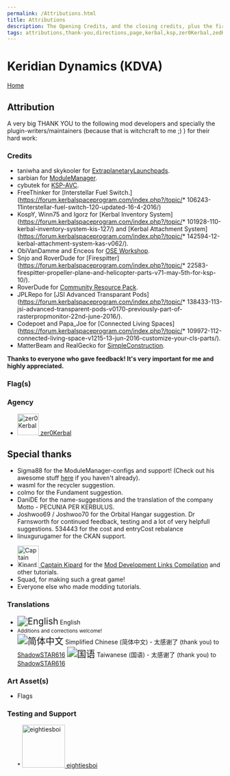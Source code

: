 ```yaml
---
permalink: /Attributions.html
title: Attributions
description: The Opening Credits, and the closing credits, plus the first of two (or is three) end credit scenes
tags: attributions,thank-you,directions,page,kerbal,ksp,zer0Kerbal,zedK
---
```


<!--
Attributions.md v1.0.7.1
Keridian Dynamics (KDVA)
created: 01 Feb 2022
updated: 03 Jun 2022
-->

<script src="https://kit.fontawesome.com/0ea5493613.js" crossorigin="anonymous"></script>
<i class="fa fa-gear fa-spin fa-3x" style="color: firebrick"></i>

# Keridian Dynamics (KDVA)

[Home](./index.md)

## Attribution

A very big THANK YOU to the following mod developers and specially the plugin-writers/maintainers (because that is witchcraft to me ;) ) for their hard work:

### Credits

* taniwha and skykooler for [ExtraplanetaryLaunchpads](https://forum.kerbalspaceprogram.com/threads/59545).
* sarbian for [ModuleManager](https://forum.kerbalspaceprogram.com/threads/55219).
* cybutek for [KSP-AVC](https://forum.kerbalspaceprogram.com/threads/79745).
* FreeThinker for [Interstellar Fuel Switch.](https://forum.kerbalspaceprogram.com/index.php?/topic/* 106243-11interstellar-fuel-switch-120-updated-16-4-2016/)
* KospY, Winn75 and Igorz for [Kerbal Inventory System](https://forum.kerbalspaceprogram.com/index.php?/topic/* 101928-110-kerbal-inventory-system-kis-127/) and [Kerbal Attachment System](https://forum.kerbalspaceprogram.com/index.php?/topic/* 142594-12-kerbal-attachment-system-kas-v062/).
* ObiVanDamme and Enceos for [OSE Workshop](https://forum.kerbalspaceprogram.com/index.php?/topic/97537-11-ose-workshop-kis-addon-v0130-20160426/).
* Snjo and RoverDude for [Firespitter](https://forum.kerbalspaceprogram.com/index.php?/topic/* 22583-firespitter-propeller-plane-and-helicopter-parts-v71-may-5th-for-ksp-10/).
* RoverDude for [Community Resource Pack](https://forum.kerbalspaceprogram.com/index.php?/topic/83007-113-community-resource-pack-054-new-resources/).
* JPLRepo for [JSI Advanced Transparant Pods](https://forum.kerbalspaceprogram.com/index.php?/topic/* 138433-113-jsi-advanced-transparent-pods-v0170-previously-part-of-rasterpropmonitor-22nd-june-2016/).
* Codepoet and Papa_Joe for [Connected Living Spaces](https://forum.kerbalspaceprogram.com/index.php?/topic/* 109972-112-connected-living-space-v1215-13-jun-2016-customize-your-cls-parts/).
* MatterBeam and RealGecko for [SimpleConstruction](https://forum.kerbalspaceprogram.com/index.php?/topic/131588-113-simpleconstruction-stock-rocket-building-v22/).

**Thanks to everyone who gave feedback! It's very important for me and highly appreciated.**

### Flag(s)

### Agency

<ul>
  <li><a href="(https://forum.kerbalspaceprogram.com/index.php?/profile/190933-*/)"><img alt="zer0Kerbal" src="https://kerbal-forum-uploads.s3.us-west-2.amazonaws.com/monthly_2018_08/free-clipart-hithhikers-guide-14.thumb.jpg.05fc7d1bdc37ce2bfca8923bf1e97303.jpg" width="50" height="50" > zer0Kerbal</a></li>
</ul>

## Special thanks

* Sigma88 for the ModuleManager-configs and support! (Check out his awesome stuff [here](https://forum.kerbalspaceprogram.com/threads/112095) if you haven't already).
* wasml for the recycler suggestion.
* colmo for the Fundament suggestion.
* DaniDE for the name-suggestions and the translation of the company Motto - PECUNIA PER KERBULUS.
* Joshwoo69 / Joshwoo70 for the Orbital Hangar suggestion.
Dr Farnsworth for continued feedback, testing and a lot of very helpfull suggestions.
534443 for the cost and entryCost rebalance
* linuxgurugamer for the CKAN support.

<ul>
  <li><a href="https://forum.kerbalspaceprogram.com/index.php?/profile/70516-*/"><img alt="Captain Kipard" src="https://kerbal-forum-uploads.s3.us-west-2.amazonaws.com/monthly_12_2015/itsame.png.3227b08e54fc9e3eaa0c6c2ad8e9ad07.thumb.png.5d3a3eb0344a23048ea58826e47b9781.png" width="50" height="50" > Captain Kipard</a> for the <a href="https://forum.kerbalspaceprogram.com/index.php?/topic/85372-*/"> Mod Development Links Compilation</a> and other tutorials.</li>
  <li>Squad, for making such a great game!</li>
  <li>Everyone else who made modding tutorials.</li>
</ul>

### Translations

<ul>
  <li><img src="https://raw.githubusercontent.com/zer0Kerbal/zer0Kerbal/master/img/EN.png " alt="English" style="zoom:150%;" /> English</li>
  <li><small>Additions and corrections welcome!</small></li>
  <img src="https://raw.githubusercontent.com/zer0Kerbal/zer0Kerbal/master/img/CH.png " alt="简体中文" style="zoom:150%;" /> Simplified Chinese (简体中文) - 太感谢了 (thank you) to <a href="https://github.com/ShadowSTARS616">ShadowSTAR616</a>
  <img src="https://raw.githubusercontent.com/zer0Kerbal/zer0Kerbal/master/img/TW.png " alt="国语" style="zoom:150%;" /> Taiwanese (国语) - 太感谢了 (thank you) to <a href="https://github.com/ShadowSTARS616">ShadowSTAR616</a>
</ul>

### Art Asset(s)

* Flags

### Testing and Support

<ul></li>
* <a href="https://forum.kerbalspaceprogram.com/index.php?/profile/133828-eightiesboi/"><img alt="eightiesboi" src="https://kerbal-forum-uploads.s3.us-west-2.amazonaws.com/monthly_2018_01/happy_velociraptor_dinosaur_greeting_cards-r918b99ab65894a198682f360e419773a_xvuak_8byvr_512.thumb.jpg.00c28897eef8a91ee74f6cb59a9bbb5f.jpg" width="100" height="100" > eightiesboi</a>
</li></ul>

<!-- links -->
[KDVA]: https://forum.kerbalspaceprogram.com/index.php?/topic/202945-*/ "Keridian Dynamics Forum Thread"

[shadowstar616]: https://github.com/ShadowSTARS616 "ShadowSTAR616"
[cptkipard]: https://forum.kerbalspaceprogram.com/index.php?/profile/70516-*/ "Captain Kipard"
[zer0Kerbal]: https://forum.kerbalspaceprogram.com/index.php?/profile/190933-*/ "zer0Kerbal"

<!-- Localization -->
[lreadme]: https://github.com/zer0Kerbal/zer0Kerbal/blob/master/Localization/readme.md "Localization Readme"
[qstart]: https://github.com/zer0Kerbal/zer0Kerbal/blob/master/Localization/quickstart.md "Quickstart"

[EN]: https://raw.githubusercontent.com/zer0Kerbal/zer0Kerbal/master/img/EN.png "English"
[BR]: https://raw.githubusercontent.com/zer0Kerbal/zer0Kerbal/master/img/BR.png "Português Brasil"
[CN]: https://raw.githubusercontent.com/zer0Kerbal/zer0Kerbal/master/img/CH.png "中文"
[DE]: https://raw.githubusercontent.com/zer0Kerbal/zer0Kerbal/master/img/DE.png "Deutsch"
[ES]: https://raw.githubusercontent.com/zer0Kerbal/zer0Kerbal/master/img/ES.png "Español"
[FR]: https://raw.githubusercontent.com/zer0Kerbal/zer0Kerbal/master/img/FR.png "Français"
[IT]: https://raw.githubusercontent.com/zer0Kerbal/zer0Kerbal/master/img/IT.png "Italiano"
[JA]: https://raw.githubusercontent.com/zer0Kerbal/zer0Kerbal/master/img/JA.png "日本語"
[KO]: https://raw.githubusercontent.com/zer0Kerbal/zer0Kerbal/master/img/KO.png "한국어"
[MX]: https://raw.githubusercontent.com/zer0Kerbal/zer0Kerbal/master/img/MX.png "Mexicano Español"
[NL]: https://raw.githubusercontent.com/zer0Kerbal/zer0Kerbal/master/img/NL.png "Dutch"
[NO]: https://raw.githubusercontent.com/zer0Kerbal/zer0Kerbal/master/img/NO.png "Norsk"
[PO]: https://raw.githubusercontent.com/zer0Kerbal/zer0Kerbal/master/img/PO.png "Polski"
[RU]: https://raw.githubusercontent.com/zer0Kerbal/zer0Kerbal/master/img/RU.png "Русский"
[SW]: https://raw.githubusercontent.com/zer0Kerbal/zer0Kerbal/master/img/SW.png "Svenska"
[TR]: https://raw.githubusercontent.com/zer0Kerbal/zer0Kerbal/master/img/TR.png "Türk"
[TW]: https://raw.githubusercontent.com/zer0Kerbal/zer0Kerbal/master/img/TW.png "国语"

<!-- THIS FILE: CC BY-ND 4.0 by zer0Kerbal -->
